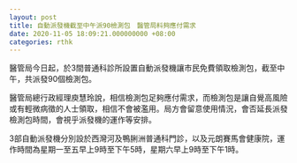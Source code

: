 ```yaml
---
layout: post
title: 自動派發機截至中午派90檢測包　醫管局料夠應付需求
date: 2020-11-05 18:09:21.000000000 +08:00
categories: rthk
---
```


醫管局今日起，於3間普通科診所設置自動派發機讓市民免費領取檢測包，截至中午，共派發90個檢測包。

醫管局總行政經理庾慧玲說，相信檢測包足夠應付需求，而檢測包是讓自覺高風險或有輕微病徵的人士領取，相信不會被濫用。局方會留意使用情況，會否延長派發檢測包時間，會視乎派發機的運作等安排。

3部自動派發機分別設於西灣河及鴨脷洲普通科門診，以及元朗賽馬會健康院，運作時間為星期一至五早上9時至下午5時，星期六早上9時至下午1時。

